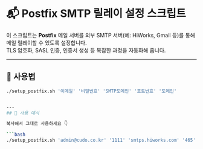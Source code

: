 # 📬 Postfix SMTP 릴레이 설정 스크립트

이 스크립트는 **Postfix** 메일 서버를 외부 SMTP 서버(예: HiWorks, Gmail 등)를 통해 메일 릴레이할 수 있도록 설정합니다.  
TLS 암호화, SASL 인증, 인증서 생성 등 복잡한 과정을 자동화해 줍니다.

---

## 📝 사용법

```bash
./setup_postfix.sh '이메일' '비밀번호' 'SMTP도메인' '포트번호' '도메인'


---
## 🔧 사용 예시

복사해서 그대로 사용하세요 👇

```bash
./setup_postfix.sh 'admin@cudo.co.kr' '1111' 'smtps.hiworks.com' '465' 'pce.cudo.co.kr'
